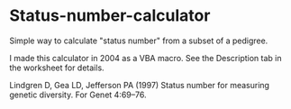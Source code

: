 # Status-number-calculator

Simple way to calculate "status number" from a subset of a pedigree.

I made this calculator in 2004 as a VBA macro. See the Description tab in the worksheet for details.

Lindgren D, Gea LD, Jefferson PA (1997) Status number for measuring genetic diversity. For Genet 4:69–76.
